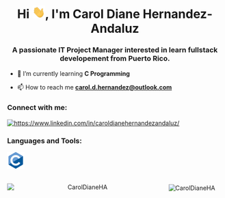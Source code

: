 <h1 align="center">Hi <img src="https://raw.githubusercontent.com/ABSphreak/ABSphreak/master/gifs/Hi.gif" width="30">, I'm Carol Diane Hernandez-Andaluz</h1>
<h3 align="center">A passionate IT Project Manager interested in learn fullstack developement from Puerto Rico.</h3>

- 🌱 I’m currently learning **C Programming**

- 📫 How to reach me **carol.d.hernandez@outlook.com**

<h3 align="left">Connect with me:</h3>
<p align="left">
<a href="https://linkedin.com/in/https://www.linkedin.com/in/caroldianehernandezandaluz/" target="blank"><img align="center" src="https://raw.githubusercontent.com/rahuldkjain/github-profile-readme-generator/master/src/images/icons/Social/linked-in-alt.svg" alt="https://www.linkedin.com/in/caroldianehernandezandaluz/" height="30" width="40" /></a>
</p>

<h3 align="left">Languages and Tools:</h3>
<p align="left"> <a href="https://www.cprogramming.com/" target="_blank" rel="noreferrer"> <img src="https://raw.githubusercontent.com/devicons/devicon/master/icons/c/c-original.svg" alt="c" width="40" height="40"/> </a> </p>

<p align="center"> <br><img align="left" src="https://github-readme-stats.vercel.app/api/top-langs?username=CarolDianeHA&show_icons=true&locale=en&layout=compact&theme=radical" alt="CarolDianeHA" width=360 height=180/>
<img align="center" src="https://github-readme-stats.vercel.app/api?username=CarolDianeHA&show_icons=true&theme=radical" alt="CarolDianeHA" width=420 height=180/>
</p>